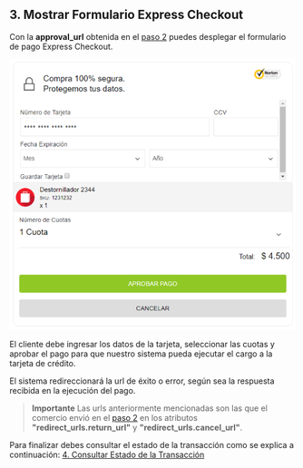 ## 3. Mostrar Formulario Express Checkout

Con la **approval_url** obtenida en el [paso 2](intencion-de-pago-express.md) puedes desplegar el formulario de pago Express Checkout.

![Ejemplo de Formulario Express Checkout](images/express-1.PNG)

El cliente debe ingresar los datos de la tarjeta, seleccionar las cuotas y aprobar el pago para que nuestro sistema pueda ejecutar el cargo a la tarjeta de crédito. 

El sistema redireccionará la url de éxito o error, según sea la respuesta recibida en la ejecución del pago.

> **Importante** Las urls anteriormente mencionadas son las que el comercio envió en el [paso 2](intencion-de-pago-express.md) en los atributos **"redirect_urls.return_url"** y **"redirect_urls.cancel_url"**.

Para finalizar debes consultar el estado de la transacción como se explica a continuación:
[4. Consultar Estado de la Transacción](consulta-de-estado-express.md)
